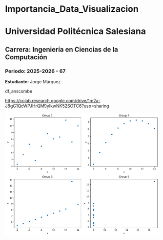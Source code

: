 # Importancia_Data_Visualizacion
# Universidad Politécnica Salesiana  
## Carrera: Ingeniería en Ciencias de la Computación  
### Periodo: 2025-2026 - 67 
**Estudiante:** Jorge Márquez 

df_anscombe

https://colab.research.google.com/drive/1m2a-J8gG1QcWPJHrQM9yIkwNK52SOTC6?usp=sharing

![alt text](image.png)